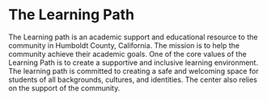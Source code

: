 # The Learning Path
The Learning path is an academic support and educational resource to the community in Humboldt County, California. The mission is to help the community achieve their academic goals. One of the core values of the Learning Path is to create a supportive and inclusive learning environment. The learning path is committed to creating a safe and welcoming space for students of all backgrounds, cultures, and identities. The center also relies on the support of the community.



